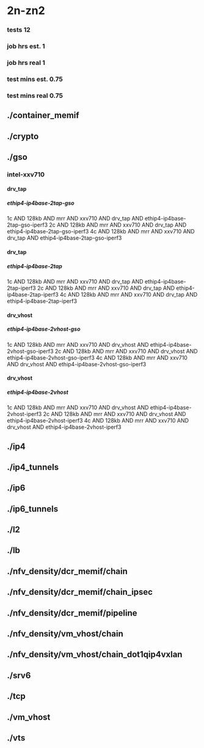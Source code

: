 # 2n-zn2
### tests 12
### job hrs est. 1
### job hrs real 1
### test mins est. 0.75
### test mins real 0.75
## ./container_memif
## ./crypto
## ./gso
### intel-xxv710
#### drv_tap
##### ethip4-ip4base-2tap-gso
1c AND 128kb AND mrr AND xxv710 AND drv_tap AND ethip4-ip4base-2tap-gso-iperf3
2c AND 128kb AND mrr AND xxv710 AND drv_tap AND ethip4-ip4base-2tap-gso-iperf3
4c AND 128kb AND mrr AND xxv710 AND drv_tap AND ethip4-ip4base-2tap-gso-iperf3
#### drv_tap
##### ethip4-ip4base-2tap
1c AND 128kb AND mrr AND xxv710 AND drv_tap AND ethip4-ip4base-2tap-iperf3
2c AND 128kb AND mrr AND xxv710 AND drv_tap AND ethip4-ip4base-2tap-iperf3
4c AND 128kb AND mrr AND xxv710 AND drv_tap AND ethip4-ip4base-2tap-iperf3
#### drv_vhost
##### ethip4-ip4base-2vhost-gso
1c AND 128kb AND mrr AND xxv710 AND drv_vhost AND ethip4-ip4base-2vhost-gso-iperf3
2c AND 128kb AND mrr AND xxv710 AND drv_vhost AND ethip4-ip4base-2vhost-gso-iperf3
4c AND 128kb AND mrr AND xxv710 AND drv_vhost AND ethip4-ip4base-2vhost-gso-iperf3
#### drv_vhost
##### ethip4-ip4base-2vhost
1c AND 128kb AND mrr AND xxv710 AND drv_vhost AND ethip4-ip4base-2vhost-iperf3
2c AND 128kb AND mrr AND xxv710 AND drv_vhost AND ethip4-ip4base-2vhost-iperf3
4c AND 128kb AND mrr AND xxv710 AND drv_vhost AND ethip4-ip4base-2vhost-iperf3
## ./ip4
## ./ip4_tunnels
## ./ip6
## ./ip6_tunnels
## ./l2
## ./lb
## ./nfv_density/dcr_memif/chain
## ./nfv_density/dcr_memif/chain_ipsec
## ./nfv_density/dcr_memif/pipeline
## ./nfv_density/vm_vhost/chain
## ./nfv_density/vm_vhost/chain_dot1qip4vxlan
## ./srv6
## ./tcp
## ./vm_vhost
## ./vts
